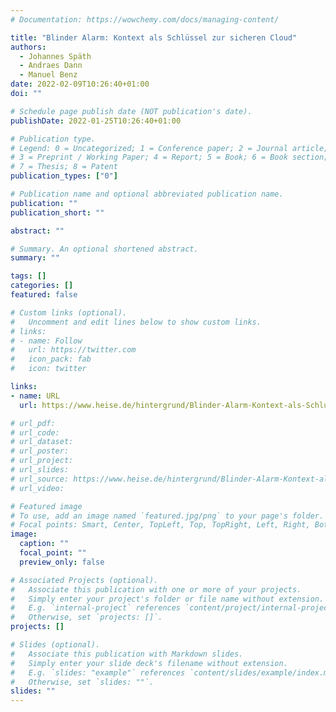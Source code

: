 ```yaml
---
# Documentation: https://wowchemy.com/docs/managing-content/

title: "Blinder Alarm: Kontext als Schlüssel zur sicheren Cloud"
authors: 
  - Johannes Späth
  - Andraes Dann
  - Manuel Benz
date: 2022-02-09T10:26:40+01:00
doi: ""

# Schedule page publish date (NOT publication's date).
publishDate: 2022-01-25T10:26:40+01:00

# Publication type.
# Legend: 0 = Uncategorized; 1 = Conference paper; 2 = Journal article;
# 3 = Preprint / Working Paper; 4 = Report; 5 = Book; 6 = Book section;
# 7 = Thesis; 8 = Patent
publication_types: ["0"]

# Publication name and optional abbreviated publication name.
publication: ""
publication_short: ""

abstract: ""

# Summary. An optional shortened abstract.
summary: ""

tags: []
categories: []
featured: false

# Custom links (optional).
#   Uncomment and edit lines below to show custom links.
# links:
# - name: Follow
#   url: https://twitter.com
#   icon_pack: fab
#   icon: twitter

links:
- name: URL
  url: https://www.heise.de/hintergrund/Blinder-Alarm-Kontext-als-Schluessel-zur-sicheren-Cloud-6336036.html

# url_pdf:
# url_code:
# url_dataset:
# url_poster:
# url_project:
# url_slides:
# url_source: https://www.heise.de/hintergrund/Blinder-Alarm-Kontext-als-Schluessel-zur-sicheren-Cloud-6336036.html
# url_video:

# Featured image
# To use, add an image named `featured.jpg/png` to your page's folder. 
# Focal points: Smart, Center, TopLeft, Top, TopRight, Left, Right, BottomLeft, Bottom, BottomRight.
image:
  caption: ""
  focal_point: ""
  preview_only: false

# Associated Projects (optional).
#   Associate this publication with one or more of your projects.
#   Simply enter your project's folder or file name without extension.
#   E.g. `internal-project` references `content/project/internal-project/index.md`.
#   Otherwise, set `projects: []`.
projects: []

# Slides (optional).
#   Associate this publication with Markdown slides.
#   Simply enter your slide deck's filename without extension.
#   E.g. `slides: "example"` references `content/slides/example/index.md`.
#   Otherwise, set `slides: ""`.
slides: ""
---
```

